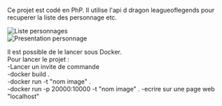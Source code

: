 Ce projet est codé en PhP. Il utilise l'api d dragon leagueoflegends pour recuperer la liste des personnage etc. 

![Liste personnages](lol-web/Content/image/liste_personnages.png)  
![Presentation personnage](lol-web/Content/image/presentation_personnage.png)  

Il est possible de le lancer sous Docker.  
Pour lancer le projet :  
    -Lancer un invite de commande  
    -docker build .  
    -docker run -t "nom image" .  
    -docker run -p 20000:10000 -t "nom image" .
    -ecrire sur une page web "localhost"


